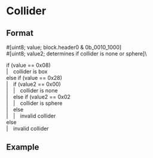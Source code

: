 # Collider
## Format
\#[uint8; value; block.header0 & 0b_0010_1000]\
\#[uint8; value2; determines if collider is none or sphere]\

if (value == 0x08)\
|&emsp;collider is box\
else if (value == 0x28)\
|&emsp;if (value2 == 0x00)\
|&emsp;|&emsp;collider is none\
|&emsp;else if (value2 == 0x02\
|&emsp;|&emsp;collider is sphere\
|&emsp;else\
|&emsp;|&emsp;invalid collider\
else\
|&emsp;invalid collider
## Example
